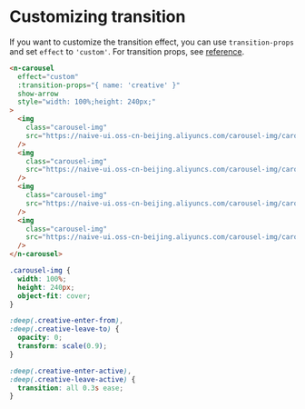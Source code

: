 # Customizing transition

If you want to customize the transition effect, you can use `transition-props` and set `effect` to `'custom'`. For transition props, see [reference](https://v3.vuejs.org/api/built-in-components.html#transition).

```html
<n-carousel
  effect="custom"
  :transition-props="{ name: 'creative' }"
  show-arrow
  style="width: 100%;height: 240px;"
>
  <img
    class="carousel-img"
    src="https://naive-ui.oss-cn-beijing.aliyuncs.com/carousel-img/carousel1.jpeg"
  />
  <img
    class="carousel-img"
    src="https://naive-ui.oss-cn-beijing.aliyuncs.com/carousel-img/carousel2.jpeg"
  />
  <img
    class="carousel-img"
    src="https://naive-ui.oss-cn-beijing.aliyuncs.com/carousel-img/carousel3.jpeg"
  />
  <img
    class="carousel-img"
    src="https://naive-ui.oss-cn-beijing.aliyuncs.com/carousel-img/carousel4.jpeg"
  />
</n-carousel>
```

```css
.carousel-img {
  width: 100%;
  height: 240px;
  object-fit: cover;
}

:deep(.creative-enter-from),
:deep(.creative-leave-to) {
  opacity: 0;
  transform: scale(0.9);
}

:deep(.creative-enter-active),
:deep(.creative-leave-active) {
  transition: all 0.3s ease;
}
```
